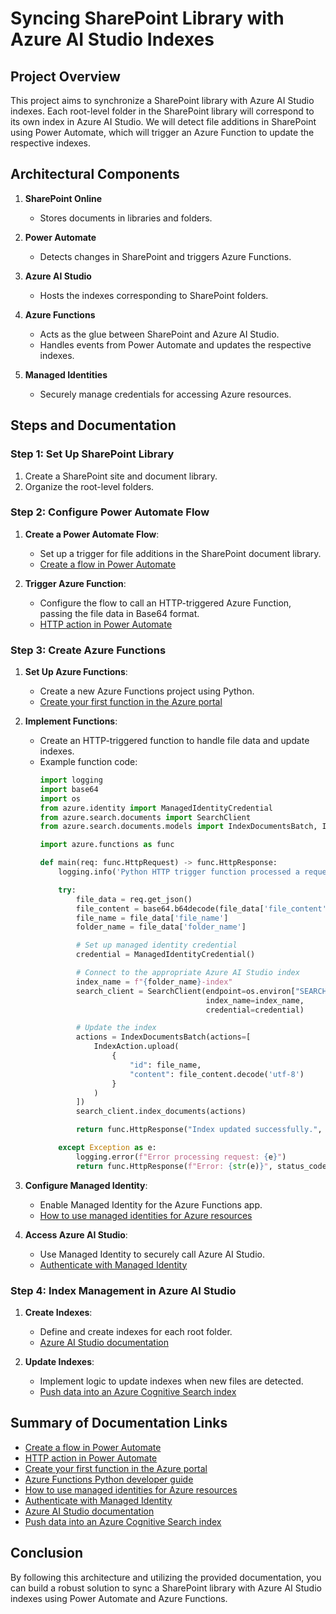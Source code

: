 # Syncing SharePoint Library with Azure AI Studio Indexes

## Project Overview

This project aims to synchronize a SharePoint library with Azure AI Studio indexes. Each root-level folder in the SharePoint library will correspond to its own index in Azure AI Studio. We will detect file additions in SharePoint using Power Automate, which will trigger an Azure Function to update the respective indexes.

## Architectural Components

1. **SharePoint Online**
   - Stores documents in libraries and folders.
   
2. **Power Automate**
   - Detects changes in SharePoint and triggers Azure Functions.

3. **Azure AI Studio**
   - Hosts the indexes corresponding to SharePoint folders.

4. **Azure Functions**
   - Acts as the glue between SharePoint and Azure AI Studio.
   - Handles events from Power Automate and updates the respective indexes.

5. **Managed Identities**
   - Securely manage credentials for accessing Azure resources.

## Steps and Documentation

### Step 1: Set Up SharePoint Library

1. Create a SharePoint site and document library.
2. Organize the root-level folders.

### Step 2: Configure Power Automate Flow

1. **Create a Power Automate Flow**:
   - Set up a trigger for file additions in the SharePoint document library.
   - [Create a flow in Power Automate](https://docs.microsoft.com/en-us/power-automate/get-started-logic-flow)

2. **Trigger Azure Function**:
   - Configure the flow to call an HTTP-triggered Azure Function, passing the file data in Base64 format.
   - [HTTP action in Power Automate](https://docs.microsoft.com/en-us/power-automate/logic-apps-http-endpoint)

### Step 3: Create Azure Functions

1. **Set Up Azure Functions**:
   - Create a new Azure Functions project using Python.
   - [Create your first function in the Azure portal](https://docs.microsoft.com/en-us/azure/azure-functions/functions-create-first-function-python)

2. **Implement Functions**:
   - Create an HTTP-triggered function to handle file data and update indexes.
   - Example function code:
     ```python
     import logging
     import base64
     import os
     from azure.identity import ManagedIdentityCredential
     from azure.search.documents import SearchClient
     from azure.search.documents.models import IndexDocumentsBatch, IndexAction

     import azure.functions as func

     def main(req: func.HttpRequest) -> func.HttpResponse:
         logging.info('Python HTTP trigger function processed a request.')

         try:
             file_data = req.get_json()
             file_content = base64.b64decode(file_data['file_content'])
             file_name = file_data['file_name']
             folder_name = file_data['folder_name']

             # Set up managed identity credential
             credential = ManagedIdentityCredential()

             # Connect to the appropriate Azure AI Studio index
             index_name = f"{folder_name}-index"
             search_client = SearchClient(endpoint=os.environ["SEARCH_ENDPOINT"],
                                          index_name=index_name,
                                          credential=credential)

             # Update the index
             actions = IndexDocumentsBatch(actions=[
                 IndexAction.upload(
                     {
                         "id": file_name,
                         "content": file_content.decode('utf-8')
                     }
                 )
             ])
             search_client.index_documents(actions)

             return func.HttpResponse("Index updated successfully.", status_code=200)

         except Exception as e:
             logging.error(f"Error processing request: {e}")
             return func.HttpResponse(f"Error: {str(e)}", status_code=500)
     ```

3. **Configure Managed Identity**:
   - Enable Managed Identity for the Azure Functions app.
   - [How to use managed identities for Azure resources](https://docs.microsoft.com/en-us/azure/active-directory/managed-identities-azure-resources/overview)

4. **Access Azure AI Studio**:
   - Use Managed Identity to securely call Azure AI Studio.
   - [Authenticate with Managed Identity](https://docs.microsoft.com/en-us/azure/active-directory/managed-identities-azure-resources/how-to-use-vm-token)

### Step 4: Index Management in Azure AI Studio

1. **Create Indexes**:
   - Define and create indexes for each root folder.
   - [Azure AI Studio documentation](https://learn.microsoft.com/en-us/azure/cognitive-search/)

2. **Update Indexes**:
   - Implement logic to update indexes when new files are detected.
   - [Push data into an Azure Cognitive Search index](https://docs.microsoft.com/en-us/azure/search/search-howto-indexing-portal)

## Summary of Documentation Links

- [Create a flow in Power Automate](https://docs.microsoft.com/en-us/power-automate/get-started-logic-flow)
- [HTTP action in Power Automate](https://docs.microsoft.com/en-us/power-automate/logic-apps-http-endpoint)
- [Create your first function in the Azure portal](https://docs.microsoft.com/en-us/azure/azure-functions/functions-create-first-function-python)
- [Azure Functions Python developer guide](https://docs.microsoft.com/en-us/azure/azure-functions/functions-reference-python)
- [How to use managed identities for Azure resources](https://docs.microsoft.com/en-us/azure/active-directory/managed-identities-azure-resources/overview)
- [Authenticate with Managed Identity](https://docs.microsoft.com/en-us/azure/active-directory/managed-identities-azure-resources/how-to-use-vm-token)
- [Azure AI Studio documentation](https://learn.microsoft.com/en-us/azure/cognitive-search/)
- [Push data into an Azure Cognitive Search index](https://docs.microsoft.com/en-us/azure/search/search-howto-indexing-portal)

## Conclusion

By following this architecture and utilizing the provided documentation, you can build a robust solution to sync a SharePoint library with Azure AI Studio indexes using Power Automate and Azure Functions.
